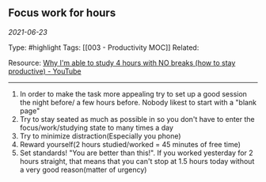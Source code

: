 ## Focus work for hours 
*2021-06-23*

Type: #highlight 
Tags: [[003 - Productivity MOC]]
Related: 

Resource: [Why I'm able to study 4 hours with NO breaks (how to stay productive) - YouTube](https://www.youtube.com/watch?v=3NSkk31vFbU&t=505s)

---
1. In order to make the task more appealing try to set up a good session the night before/ a few hours before. Nobody likest to start with a "blank page"
2. Try to stay seated as much as possible in so you don't have to enter the focus/work/studying state to many times a day
3. Try to minimize distraction(Especially you phone)
4. Reward yourself(2 hours studied/worked = 45 minutes of free time)
5. Set standards! "You are better than this!". If you worked yesterday for 2 hours straight, that means that you can't stop at 1.5 hours today without a very good reason(matter of urgency)